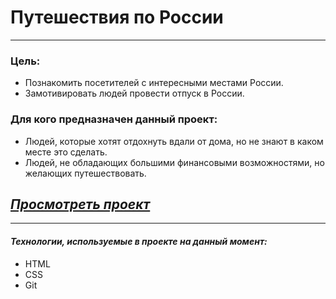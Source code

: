 # Путешествия по России
___
### Цель:
* Познакомить посетителей с интересными местами России.
* Замотивировать людей провести отпуск в России.

### Для кого предназначен данный проект:
* Людей, которые хотят отдохнуть вдали от дома, но не знают в каком месте это сделать.
* Людей, не обладающих большими финансовыми возможностями, но желающих путешествовать.

## *[Просмотреть проект](https://daringfireball.net/projects/markdown/syntax#link)*
___
#### *Технологии, используемые в проекте на данный момент:*
* HTML
* CSS
* Git